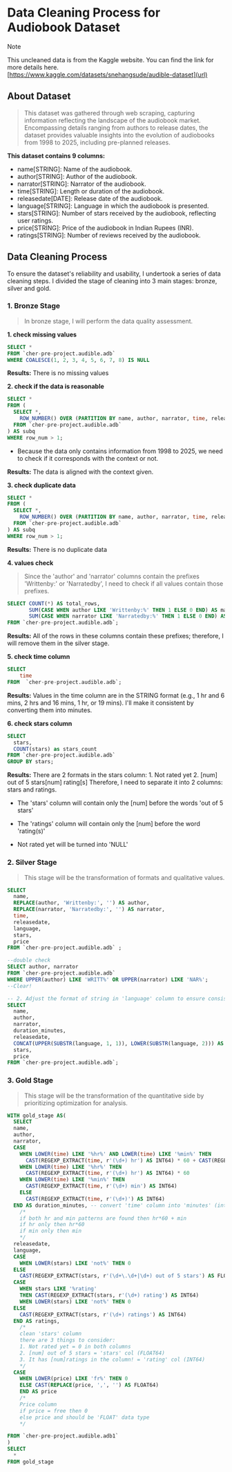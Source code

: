# Data Cleaning Process for Audiobook Dataset
 > [!NOTE]
> This uncleaned data is from the Kaggle website. You can find the link for more details here. [https://www.kaggle.com/datasets/snehangsude/audible-dataset](url)

## About Dataset
> This dataset was gathered through web scraping, capturing information reflecting the landscape of the audiobook market. Encompassing details ranging from authors to release dates, the dataset provides valuable insights into the evolution of audiobooks from 1998 to 2025, including pre-planned releases.

**This dataset contains 9 columns:**
- name[STRING]: Name of the audiobook. 
- author[STRING]: Author of the audiobook. 
- narrator[STRING]: Narrator of the audiobook. 
- time[STRING]: Length or duration of the audiobook. 
- releasedate[DATE]: Release date of the audiobook. 
- language[STRING]: Language in which the audiobook is presented.
- stars[STRING]: Number of stars received by the audiobook, reflecting user ratings.
- price[STRING]: Price of the audiobook in Indian Rupees (INR).
- ratings[STRING]: Number of reviews received by the audiobook.

## Data Cleaning Process
To ensure the dataset's reliability and usability, I undertook a series of data cleaning steps. I divided the stage of cleaning into 3 main stages: bronze, silver and gold.

### 1. Bronze Stage
> In bronze stage, I will perform the data quality assessment.

**1. check missing values**
```sql
SELECT *
FROM `cher-pre-project.audible.adb`
WHERE COALESCE(1, 2, 3, 4, 5, 6, 7, 8) IS NULL
```
**Results:**
There is no missing values

**2. check if the data is reasonable**
```sql
SELECT *
FROM (
  SELECT *,
    ROW_NUMBER() OVER (PARTITION BY name, author, narrator, time, releasedate, language, stars, price ORDER BY name) AS row_num
  FROM `cher-pre-project.audible.adb`
) AS subq
WHERE row_num > 1;
```

- Because the data only contains information from 1998 to 2025, we need to check if it corresponds with the context or not.

**Results:**
The data is aligned with the context given.

**3. check duplicate data**
```sql
SELECT *
FROM (
  SELECT *,
    ROW_NUMBER() OVER (PARTITION BY name, author, narrator, time, releasedate, language, stars, price ORDER BY name) AS row_num
  FROM `cher-pre-project.audible.adb`
) AS subq
WHERE row_num > 1;
```

**Results:**
There is no duplicate data

**4. values check**
> Since the 'author' and 'narrator' columns contain the prefixes 'Writtenby:' or 'Narratedby', I need to check if all values contain those prefixes.
```sql
SELECT COUNT(*) AS total_rows,
       SUM(CASE WHEN author LIKE 'Writtenby:%' THEN 1 ELSE 0 END) AS matching_at_rows,
       SUM(CASE WHEN narrator LIKE 'Narratedby:%' THEN 1 ELSE 0 END) AS matching_nt_rows
FROM `cher-pre-project.audible.adb`;
```

**Results:** All of the rows in these columns contain these prefixes; therefore, I will remove them in the silver stage.

**5. check time column**
```sql
SELECT 
    time
FROM  `cher-pre-project.audible.adb`;
```
**Results:**  Values in the time column are in the STRING format (e.g., 1 hr and 6 mins, 2 hrs and 16 mins, 1 hr, or 19 mins). I'll make it consistent by converting them into minutes.

**6. check stars column**
```sql
SELECT
  stars,
  COUNT(stars) as stars_count
FROM `cher-pre-project.audible.adb`
GROUP BY stars; 
```
**Results:** There are 2 formats in the stars column:
    1. Not rated yet
    2. [num] out of 5 stars[num] rating[s] 
Therefore, I need to separate it into 2 columns: stars and ratings. 
- The 'stars' column will contain only the [num] before the words 'out of 5 stars'
- The 'ratings' column will contain only the [num] before the word 'rating(s)'

- Not rated yet will be turned into 'NULL'

### 2. Silver Stage
> This stage will be the transformation of formats and qualitative values.

```sql
SELECT 
  name,
  REPLACE(author, 'Writtenby:', '') AS author,
  REPLACE(narrator, 'Narratedby:', '') AS narrator,
  time,
  releasedate,
  language,
  stars,
  price
FROM `cher-pre-project.audible.adb` ;

--double check
SELECT author, narrator
FROM `cher-pre-project.audible.adb`
WHERE UPPER(author) LIKE 'WRITT%' OR UPPER(narrator) LIKE 'NAR%';
--Clear!

-- 2. Adjust the format of string in 'language' column to ensure consistency
SELECT 
  name,
  author,
  narrator,
  duration_minutes,
  releasedate,
  CONCAT(UPPER(SUBSTR(language, 1, 1)), LOWER(SUBSTR(language, 2))) AS language,
  stars,
  price
FROM `cher-pre-project.audible.adb`;
```

### 3. Gold Stage
> This stage will be the transformation of the quantitative side by prioritizing optimization for analysis.

```sql
WITH gold_stage AS(
  SELECT 
  name,
  author,
  narrator,
  CASE
    WHEN LOWER(time) LIKE '%hr%' AND LOWER(time) LIKE '%min%' THEN
      CAST(REGEXP_EXTRACT(time, r'(\d+) hr') AS INT64) * 60 + CAST(REGEXP_EXTRACT(time, r'(\d+) min') AS INT64)
    WHEN LOWER(time) LIKE '%hr%' THEN
      CAST(REGEXP_EXTRACT(time, r'(\d+) hr') AS INT64) * 60
    WHEN LOWER(time) LIKE '%min%' THEN
      CAST(REGEXP_EXTRACT(time, r'(\d+) min') AS INT64)
    ELSE
      CAST(REGEXP_EXTRACT(time, r'(\d+)') AS INT64)
  END AS duration_minutes, -- convert 'time' column into 'minutes' (int) 
    /*
    if both hr and min patterns are found then hr*60 + min
    if hr only then hr*60
    if min only then min
    */
  releasedate,
  language,
  CASE 
    WHEN LOWER(stars) LIKE 'not%' THEN 0
  ELSE
    CAST(REGEXP_EXTRACT(stars, r'(\d+\.\d+|\d+) out of 5 stars') AS FLOAT64) END AS stars,
  CASE 
    WHEN stars LIKE '%rating' 
    THEN CAST(REGEXP_EXTRACT(stars, r'(\d+) rating') AS INT64) 
    WHEN LOWER(stars) LIKE 'not%' THEN 0
  ELSE
    CAST(REGEXP_EXTRACT(stars, r'(\d+) ratings') AS INT64) 
  END AS ratings,
    /*
    clean 'stars' column
    there are 3 things to consider:
    1. Not rated yet = 0 in both columns
    2. [num] out of 5 stars = 'stars' col (FLOAT64)
    3. It has [num]ratings in the column! = 'rating' col (INT64)
    */
  CASE
    WHEN LOWER(price) LIKE 'fr%' THEN 0
    ELSE CAST(REPLACE(price, ',', '') AS FLOAT64) 
    END AS price
    /* 
    Price column
    if price = free then 0 
    else price and should be 'FLOAT' data type
    */

FROM `cher-pre-project.audible.adb1`
)
SELECT 
  *
FROM gold_stage
```

